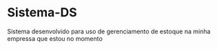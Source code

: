 # Sistema-DS
Sistema desenvolvido para uso de gerenciamento de estoque na minha empressa que estou no momento
